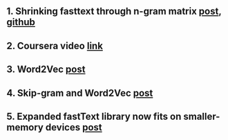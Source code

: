 ## 1. Shrinking fasttext through n-gram matrix [post](https://medium.com/@vasnetsov93/shrinking-fasttext-embeddings-so-that-it-fits-google-colab-cd59ab75959e), [github](https://gist.github.com/generall/68fddb87ae1845d6f54c958ed3d0addb)
## 2. Coursera video [link](https://www.coursera.org/lecture/language-processing/word2vec-and-doc2vec-and-how-to-evaluate-them-F9M3C)
## 3. Word2Vec [post](https://towardsdatascience.com/an-implementation-guide-to-word2vec-using-numpy-and-google-sheets-13445eebd281)
## 4. Skip-gram and Word2Vec [post](http://www.realworldnlpbook.com/blog/gentle-introduction-to-skipgram-word2vec-model-allennlp-ver.html)
## 5. Expanded fastText library now fits on smaller-memory devices [post](https://engineering.fb.com/ml-applications/expanded-fasttext-library-now-fits-on-smaller-memory-devices/)
